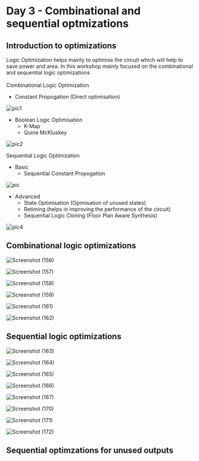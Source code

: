 # Day 3 - Combinational and sequential optmizations

## Introduction to optimizations

Logic Optimization helps mainly to optimise the circuit which will help to save power and area. In this workshop mainly focused on the combinational and sequential logic optimizations <br />
<br />
Combinational Logic Optimization <br />
 - Constant Propogation (Direct optimisation)

![pic1](https://user-images.githubusercontent.com/48850794/166109790-4a50c77a-ebc5-46ab-b835-c563845503e6.png)
 
 - Boolean Logic Optimisation 
      - K-Map
      - Quine McKluskey
    
![pic2](https://user-images.githubusercontent.com/48850794/166109792-3c1fe853-cda6-4d44-a72f-24f796f04974.png)

Sequential Logic Optimization <br />
- Basic
     - Sequential Constant Propogation 
     
![pic](https://user-images.githubusercontent.com/48850794/166110178-2ecd81d2-8635-4d47-9dee-b5f7d1a6ff4c.png)

- Advanced 
     - State Optimisation (Opimisation of unused states)
     - Retiming (helps in improving the performance of the circuit)
     - Sequential Logic Cloning (Floor Plan Aware Synthesis)

![pic4](https://user-images.githubusercontent.com/48850794/166110182-c404f9f4-bc9f-4e02-8686-ce48e8d7a4f0.png)

## Combinational logic optimizations

![Screenshot (156)](https://user-images.githubusercontent.com/48850794/166111380-5dc7b6c6-db68-4555-878b-6ea1f78c3396.png)

![Screenshot (157)](https://user-images.githubusercontent.com/48850794/166111383-43966307-ccdb-4290-96d5-6f14814f1da0.png)

![Screenshot (158)](https://user-images.githubusercontent.com/48850794/166111387-c7001ceb-da5e-40d8-86cf-1b760289b20c.png)

![Screenshot (159)](https://user-images.githubusercontent.com/48850794/166111388-2f902c17-ec3a-4ce8-9f88-e8755fec388c.png)

![Screenshot (161)](https://user-images.githubusercontent.com/48850794/166111390-e07574f3-ae9e-4121-a6ef-1a04108351a1.png)

![Screenshot (162)](https://user-images.githubusercontent.com/48850794/166111392-3b41179c-249b-4359-908f-eb184ec944ee.png)

## Sequential logic optimizations
![Screenshot (163)](https://user-images.githubusercontent.com/48850794/166192642-e254dda6-f173-4510-9a2b-6e19aaba6b2b.png)

![Screenshot (164)](https://user-images.githubusercontent.com/48850794/166192646-b36a13be-9bbc-49d2-9c33-15475fdbd859.png)

![Screenshot (165)](https://user-images.githubusercontent.com/48850794/166192650-80f2e7be-45d9-44ce-8503-07efd020fe37.png)

![Screenshot (166)](https://user-images.githubusercontent.com/48850794/166192653-10dc4d72-64a1-4f00-9523-85c78567f93f.png)

![Screenshot (167)](https://user-images.githubusercontent.com/48850794/166192657-26175ed7-1e1a-48d3-9111-1a5d92d3e7f2.png)

![Screenshot (170)](https://user-images.githubusercontent.com/48850794/166192660-13b566b6-0c6f-447d-88e4-c22f615e92f5.png)

![Screenshot (171)](https://user-images.githubusercontent.com/48850794/166192667-90f5f8cc-e580-47f1-84ef-8d9ff8f924a2.png)

![Screenshot (172)](https://user-images.githubusercontent.com/48850794/166192671-0467cff6-17ee-4957-9727-9ac9a8d24b87.png)


## Sequential optimzations for unused outputs

